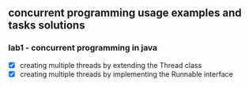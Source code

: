 ## concurrent programming usage examples and tasks solutions

### lab1 - concurrent programming in java
- [x] creating multiple threads by extending the Thread class
- [x] creating multiple threads by implementing the Runnable interface
